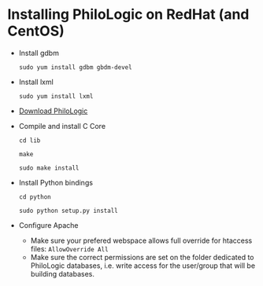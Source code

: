 Installing PhiloLogic on RedHat (and CentOS)
============================================

* Install gdbm

  `sudo yum install gdbm gbdm-devel`

* Install lxml

  `sudo yum install lxml`
  
* [Download PhiloLogic](releases/)

* Compile and install C Core

  `cd lib`
  
  `make`
  
  `sudo make install`

* Install Python bindings

  `cd python`
  
  `sudo python setup.py install`

* Configure Apache
  * Make sure your prefered webspace allows full override for htaccess files: `AllowOverride All`
  * Make sure the correct permissions are set on the folder dedicated to PhiloLogic databases, 
    i.e. write access for the user/group that will be building databases.
